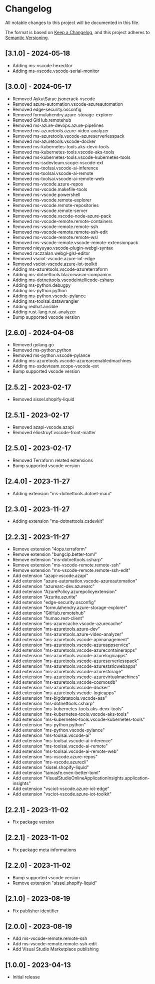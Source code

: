 # Changelog

All notable changes to this project will be documented in this file.

The format is based on [Keep a Changelog](https://keepachangelog.com/en/1.0.0/),
and this project adheres to [Semantic Versioning](https://semver.org/spec/v2.0.0.html).

## [3.1.0] - 2024-05-18
- Adding ms-vscode.hexeditor
- Adding ms-vscode.vscode-serial-monitor

## [3.0.0] - 2024-05-17
- Removed AykutSarac.jsoncrack-vscode
- Removed azure-automation.vscode-azureautomation
- Removed edge-security.osconfig
- Removed formulahendry.azure-storage-explorer
- Removed GitHub.remotehub
- Removed ms-azure-devops.azure-pipelines
- Removed ms-azuretools.azure-video-analyzer
- Removed ms-azuretools.vscode-azureserverlesspack
- Removed ms-azuretools.vscode-docker
- Removed ms-kubernetes-tools.aks-devx-tools
- Removed ms-kubernetes-tools.vscode-aks-tools
- Removed ms-kubernetes-tools.vscode-kubernetes-tools
- Removed ms-ssdevteam.scope-vscode-ext
- Removed ms-toolsai.vscode-ai-inference
- Removed ms-toolsai.vscode-ai-remote
- Removed ms-toolsai.vscode-ai-remote-web
- Removed ms-vscode.azure-repos
- Removed ms-vscode.makefile-tools
- Removed ms-vscode.powershell
- Removed ms-vscode.remote-explorer
- Removed ms-vscode.remote-repositories
- Removed ms-vscode.remote-server
- Removed ms-vscode.vscode-node-azure-pack
- Removed ms-vscode-remote.remote-containers
- Removed ms-vscode-remote.remote-ssh
- Removed ms-vscode-remote.remote-ssh-edit
- Removed ms-vscode-remote.remote-wsl
- Removed ms-vscode-remote.vscode-remote-extensionpack
- Removed nieyuyao.vscode-plugin-webgl-syntax
- Removed raczzalan.webgl-glsl-editor
- Removed vsciot-vscode.azure-iot-edge
- Removed vsciot-vscode.azure-iot-toolkit
- Adding ms-azuretools.vscode-azureterraform
- Adding ms-dotnettools.blazorwasm-companion
- Adding ms-dotnettools.vscodeintellicode-csharp
- Adding ms-python.debugpy
- Adding ms-python.python
- Adding ms-python.vscode-pylance
- Adding ms-toolsai.datawrangler
- Adding redhat.ansible
- Adding rust-lang.rust-analyzer
- Bump supported vscode version

## [2.6.0] - 2024-04-08
- Removed golang.go
- Removed ms-python.python
- Removed ms-python.vscode-pylance
- Adding ms-azuretools.vscode-azurearcenabledmachines
- Adding ms-ssdevteam.scope-vscode-ext
- Bump supported vscode version

## [2.5.2] - 2023-02-17
- Removed sissel.shopify-liquid
  
## [2.5.1] - 2023-02-17
- Removed azapi-vscode.azapi
- Removed eliostruyf.vscode-front-matter

## [2.5.0] - 2023-02-17
- Removed Terraform related extensions
- Bump supported vscode version

## [2.4.0] - 2023-11-27
- Adding extension "ms-dotnettools.dotnet-maui"

## [2.3.0] - 2023-11-27
- Adding extension "ms-dotnettools.csdevkit"

## [2.2.3] - 2023-11-27
- Remove extension "4ops.terraform"
- Remove extension "bungcip.better-toml"
- Remove extension "ms-dotnettools.csharp"
- Remove extension "ms-vscode-remote.remote-ssh"
- Remove extension "ms-vscode-remote.remote-ssh-edit"
- Add extension "azapi-vscode.azapi"
- Add extension "azure-automation.vscode-azureautomation"
- Add extension "azurearc-dev.azurearc"
- Add extension "AzurePolicy.azurepolicyextension"
- Add extension "Azurite.azurite"
- Add extension "edge-security.osconfig"
- Add extension "formulahendry.azure-storage-explorer"
- Add extension "GitHub.remotehub"
- Add extension "humao.rest-client"
- Add extension "ms-azurecache.vscode-azurecache"
- Add extension "ms-azuretools.azure-dev"
- Add extension "ms-azuretools.azure-video-analyzer"
- Add extension "ms-azuretools.vscode-apimanagement"
- Add extension "ms-azuretools.vscode-azureappservice"
- Add extension "ms-azuretools.vscode-azurecontainerapps"
- Add extension "ms-azuretools.vscode-azurelogicapps"
- Add extension "ms-azuretools.vscode-azureserverlesspack"
- Add extension "ms-azuretools.vscode-azurestaticwebapps"
- Add extension "ms-azuretools.vscode-azurestorage"
- Add extension "ms-azuretools.vscode-azurevirtualmachines"
- Add extension "ms-azuretools.vscode-cosmosdb"
- Add extension "ms-azuretools.vscode-docker"
- Add extension "ms-azuretools.vscode-logicapps"
- Add extension "ms-bigdatatools.vscode-asa"
- Add extension "ms-dotnettools.csharp"
- Add extension "ms-kubernetes-tools.aks-devx-tools"
- Add extension "ms-kubernetes-tools.vscode-aks-tools"
- Add extension "ms-kubernetes-tools.vscode-kubernetes-tools"
- Add extension "ms-python.python"
- Add extension "ms-python.vscode-pylance"
- Add extension "ms-toolsai.vscode-ai"
- Add extension "ms-toolsai.vscode-ai-inference"
- Add extension "ms-toolsai.vscode-ai-remote"
- Add extension "ms-toolsai.vscode-ai-remote-web"
- Add extension "ms-vscode.azure-repos"
- Add extension "ms-vscode.azurecli"
- Add extension "sissel.shopify-liquid"
- Add extension "tamasfe.even-better-toml"
- Add extension "VisualStudioOnlineApplicationInsights.application-insights"
- Add extension "vsciot-vscode.azure-iot-edge"
- Add extension "vsciot-vscode.azure-iot-toolkit"

## [2.2.1] - 2023-11-02
- Fix package version

## [2.2.1] - 2023-11-02
- Fix package meta informations

## [2.2.0] - 2023-11-02
- Bump supported vscode version
- Remove extension "sissel.shopify-liquid"

## [2.1.0] - 2023-08-19
- Fix publisher identifier

## [2.0.0] - 2023-08-19

- Add ms-vscode-remote.remote-ssh
- Add ms-vscode-remote.remote-ssh-edit
- Add Visual Studio Marketplace publishing

## [1.0.0] - 2023-04-13

- Initial release
